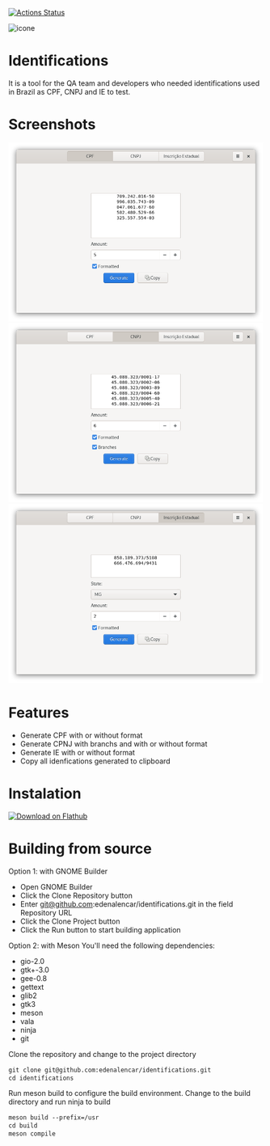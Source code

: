 [![Actions Status](https://github.com/edenalencar/identifications/workflows/CI/badge.svg)](https://github.com/edenalencar/identifications/actions)


![icone](https://user-images.githubusercontent.com/7075481/117592396-b9cfe480-b10e-11eb-9e74-f039b1b5a100.png)


# Identifications
It is a tool for the QA team and developers who needed identifications used in Brazil as CPF, CNPJ and IE to test.

# Screenshots
![CPF](data/screenshots/CPF.png)
![CNPJ com filias](data/screenshots/CNPJ_Branches.png)
![IE](data/screenshots/IE.png)


# Features
* Generate CPF with or without format
* Generate CPNJ with branchs and with or without format
* Generate IE with or without format
* Copy all idenfications generated to clipboard

# Instalation
<a href='https://flathub.org/apps/details/com.github.edenalencar.identifications'><img width='240' alt='Download on Flathub' src='https://flathub.org/assets/badges/flathub-badge-en.png'/></a>


# Building from source

  Option 1: with GNOME Builder
  * Open GNOME Builder
  * Click the Clone Repository button
  * Enter git@github.com:edenalencar/identifications.git in the field Repository URL
  * Click the Clone Project button
  * Click the Run button to start building application
  
  Option 2: with Meson
  You'll need the following dependencies:
  * gio-2.0
  * gtk+-3.0
  * gee-0.8
  * gettext
  * glib2
  * gtk3
  * meson
  * vala
  * ninja
  * git
  
  Clone the repository and change to the project directory
  
    git clone git@github.com:edenalencar/identifications.git
    cd identifications
    
  Run meson build to configure the build environment. Change to the build directory and run ninja to build
    
    meson build --prefix=/usr
    cd build
    meson compile
  
 
